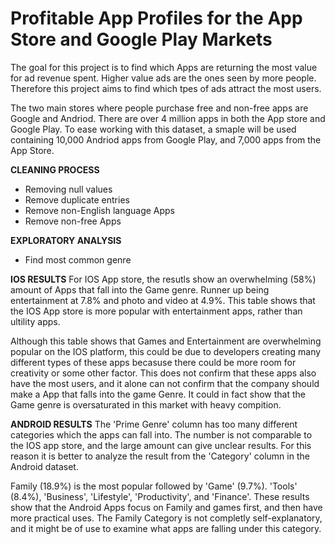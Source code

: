 # Profitable App Profiles for the App Store and Google Play Markets

The goal for this project is to find which Apps are returning the most value for ad revenue spent. Higher value ads are the ones seen by more people. Therefore this project aims to find which tpes of ads attract the most users.

The two main stores where people purchase free and non-free apps are Google and Andriod. There are over 4 million apps in both the App store and Google Play. To ease working with this dataset, a smaple will be used containing 10,000 Andriod apps from Google Play, and 7,000 apps from the App Store.

**CLEANING PROCESS**
- Removing null values
- Remove duplicate entries
- Remove non-English language Apps
- Remove non-free Apps

**EXPLORATORY ANALYSIS**
- Find most common genre

**IOS RESULTS**
For IOS App store, the resutls show an overwhelming (58%) amount of Apps that fall into the Game genre. Runner up being entertainment at 7.8% and photo and video at 4.9%. This table shows that the IOS App store is more popular with entertainment apps, rather than ultility apps. 

Although this table shows that Games and Entertainment are overwhelming popular on the IOS platform, this could be due to developers creating many different types of these apps becasuse there could be more room for creativity or some other factor. This does not confirm that these apps also have the most users, and it alone can not confirm that the company should make a App that falls into the game Genre. It could in fact show that the Game genre is oversaturated in this market with heavy compition. 

**ANDROID RESULTS**
The 'Prime Genre' column has too many different categories which the apps can fall into. The number is not comparable to the IOS app store, and the large amount can give unclear results. For this reason it is better to analyze the result from the 'Category' column in the Android dataset.

Family (18.9%) is the most popular followed by 'Game' (9.7%). 'Tools' (8.4%), 'Business', 'Lifestyle', 'Productivity', and 'Finance'. These results show that the Android Apps focus on Family and games first, and then have more practical uses. The Family Category is not completly self-explanatory, and it might be of use to examine what apps are falling under this category. 
